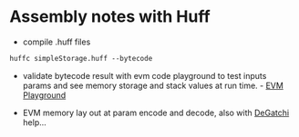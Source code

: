 # Assembly notes with Huff


- compile .huff files
```markdown
huffc simpleStorage.huff --bytecode
```

- validate bytecode result with evm code playground to test inputs params and see memory storage and stack values at run time.
        - [EVM Playground](https://www.evm.codes/playground)

- EVM memory lay out at param encode and decode, also with [DeGatchi](https://degatchi.com/) help...
